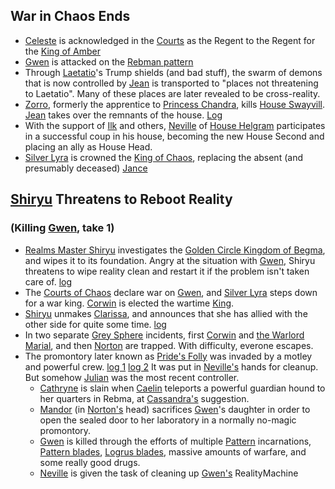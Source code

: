 ## War in Chaos Ends
 + [Celeste](CelesteOfBleys) is acknowledged in the [Courts](CourtsOfChaos) as the Regent to the Regent for the [King of Amber](KingOfAmber)
 + [Gwen](GwenOfDworkin) is attacked on the [Rebman pattern](RebmaPattern)
 + Through [Laetatio](LaetatioOfRandom)'s Trump shields (and bad stuff), the swarm of demons that is now controlled by [Jean](JeanOfFlorimel) is transported to "places not threatening to Laetatio".  Many of these places are later revealed to be cross-reality.
 + [Zorro](ZorroOfAssassins), formerly the apprentice to [Princess Chandra](PrincessChandraOfAssassins), kills [House Swayvill](HouseSwayvill).  [Jean](JeanOfFlorimel) takes over the remnants of the house. [Log](//web.mit.edu/~dskern/www/amber/log990119.html#jeasway)
 + With the support of [Ilk](IlkandacianOfCara) and others, [Neville](NevilleOfEric) of [House Helgram](HouseHelgram) participates in a successful coup in his house, becoming the new House Second and placing an ally as House Head.
 + [Silver Lyra](SilverLyra) is crowned the [King of Chaos](KingOfChaos), replacing the absent (and presumably deceased) [Jance](JanceOfPhilosophers)
## [Shiryu](RealmsmasterShiryu) Threatens to Reboot Reality
### (Killing [Gwen](GwenOfDworkin), take 1)
 + [Realms Master Shiryu](RealmsMasterShiryu) investigates the [Golden Circle Kingdom of Begma](GoldenCircleKingdoms), and wipes it to its foundation.  Angry at the situation with [Gwen](GwenOfDworkin), Shiryu threatens to wipe reality clean and restart it if the problem isn't taken care of. [log](//web.mit.edu/~dskern/www/amber/log990706.html)
 + The [Courts of Chaos](CourtsOfChaos) declare war on [Gwen](GwenOfDworkin), and [Silver Lyra](SilverLyra) steps down for a war king.  [Corwin](CorwinOfOberon) is elected the wartime [King](KingOfChaos).
 + [Shiryu](RealmsMasterShiryu) unmakes [Clarissa](ClarissaOfDarkover), and announces that she has allied with the other side for quite some time. [log](//web.mit.edu/~dskern/www/amber/log990803.html#sect2)
 + In two separate [Grey Sphere](GreySphere) incidents, first [Corwin](CorwinOfOberon) and [the Warlord Marial](RealmsLords), and then [Norton](NortonOfBeastmasters) are trapped.  With difficulty, everone escapes.
 + The promontory later known as [Pride's Folly](PridesFolly) was invaded by a motley and powerful crew. [log 1](//web.mit.edu/~dskern/www/amber/log991026.html) [log 2](//web.mit.edu/~dskern/www/amber/log991109.html#sect3)  It was put in [Neville's](NevilleOfEric) hands for cleanup.  But somehow [Julian](JulianOfOberon) was the most recent controller.
   + [Cathryne](CathryneOfRandom) is slain when [Caelin](CaelinOfLaetatio) teleports a powerful guardian hound to her quarters in Rebma, at [Cassandra's](CassandraOfCorwin) suggestion.
   + [Mandor](MandorOfSawall) (in [Norton's](NortonOfBeastmasters) head) sacrifices [Gwen](GwenOfDworkin)'s daughter in order to open the sealed door to her laboratory in a normally no-magic promontory.
   + [Gwen](GwenOfDworkin) is killed through the efforts of multiple [Pattern](PrimalPattern) incarnations, [Pattern blades](PatternBlade), [Logrus blades](LogrusBlade), massive amounts of warfare, and some really good drugs.
   + [Neville](NevilleOfEric) is given the task of cleaning up [Gwen's](GwenOfDworkin) RealityMachine

